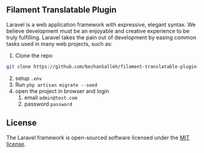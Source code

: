

## Filament Translatable Plugin 

Laravel is a web application framework with expressive, elegant syntax. We believe development must be an enjoyable and creative experience to be truly fulfilling. Laravel takes the pain out of development by easing common tasks used in many web projects, such as:

1. Clone the repo
```bash
git clone https://github.com/bezhanSalleh/filament-translatable-plugin-showcase.git
```
2. setup `.env`
3. Run `php artisan migrate --seed`
4. open the project in browser and login
   1. email `admin@test.com`
   2. password `password`
## License

The Laravel framework is open-sourced software licensed under the [MIT license](https://opensource.org/licenses/MIT).
